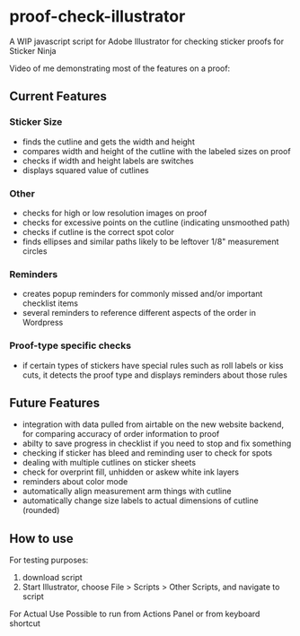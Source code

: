# proof-check-illustrator
A  WIP javascript script for Adobe Illustrator for checking sticker proofs for Sticker Ninja

Video of me demonstrating most of the features on a proof: 

## Current Features 
### Sticker Size 
- finds the cutline and gets the width and height
- compares width and height of the cutline with the labeled sizes on proof 
- checks if width and height labels are switches 
- displays squared value of cutlines 

### Other 
- checks for high or low resolution images on proof
- checks for excessive points on the cutline (indicating unsmoothed path)
- checks if cutline is the correct spot color
- finds ellipses and similar paths likely to be leftover 1/8" measurement circles

### Reminders
- creates popup reminders for commonly missed and/or important checklist items 
- several reminders to reference different aspects of the order in Wordpress 

### Proof-type specific checks
 - if certain types of stickers have special rules such as roll labels or kiss cuts, it detects the proof type and displays reminders about those rules 

## Future Features
- integration with data pulled from airtable on the new website backend, for comparing accuracy of order information to proof 
- abilty to save progress in checklist if you need to stop and fix something
- checking if sticker has bleed and reminding user to check for spots
- dealing with multiple cutlines on sticker sheets 
- check for overprint fill, unhidden or askew white ink layers
- reminders about color mode 
- automatically align measurement arm things with cutline 
- automatically change size labels to actual dimensions of cutline (rounded)

## How to use 
For testing purposes: 
1. download script 
2. Start Illustrator, choose File > Scripts > Other Scripts, and navigate to script 

For Actual Use
Possible to run from Actions Panel or from keyboard shortcut
